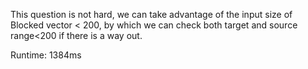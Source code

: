 This question is not hard, we can take advantage of the input size of Blocked vector < 200, by which we can check both target and source range<200 if there is a way out.

Runtime: 1384ms
